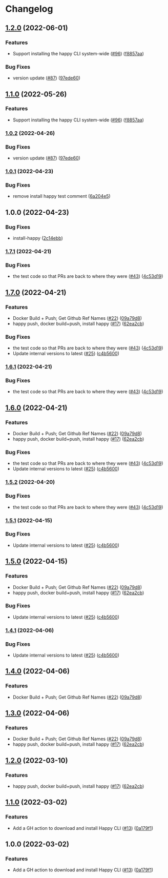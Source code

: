 # Changelog

## [1.2.0](https://github.com/chanzuckerberg/github-actions/compare/install-happy-v1.1.0...install-happy-v1.2.0) (2022-06-01)


### Features

* Support installing the happy CLI system-wide ([#96](https://github.com/chanzuckerberg/github-actions/issues/96)) ([f8857aa](https://github.com/chanzuckerberg/github-actions/commit/f8857aa7f28f9514d0e7794e9ec7aec0c623b394))


### Bug Fixes

* version update ([#87](https://github.com/chanzuckerberg/github-actions/issues/87)) ([97ede60](https://github.com/chanzuckerberg/github-actions/commit/97ede60fee4a44fda4d4c697be060043b4cc0ad9))

## [1.1.0](https://github.com/chanzuckerberg/github-actions/compare/install-happy-v1.0.2...install-happy-v1.1.0) (2022-05-26)


### Features

* Support installing the happy CLI system-wide ([#96](https://github.com/chanzuckerberg/github-actions/issues/96)) ([f8857aa](https://github.com/chanzuckerberg/github-actions/commit/f8857aa7f28f9514d0e7794e9ec7aec0c623b394))

### [1.0.2](https://github.com/chanzuckerberg/github-actions/compare/install-happy-v1.0.1...install-happy-v1.0.2) (2022-04-26)


### Bug Fixes

* version update ([#87](https://github.com/chanzuckerberg/github-actions/issues/87)) ([97ede60](https://github.com/chanzuckerberg/github-actions/commit/97ede60fee4a44fda4d4c697be060043b4cc0ad9))

### [1.0.1](https://github.com/chanzuckerberg/github-actions/compare/install-happy-v1.0.0...install-happy-v1.0.1) (2022-04-23)


### Bug Fixes

* remove install happy test comment ([6a204e5](https://github.com/chanzuckerberg/github-actions/commit/6a204e599d05f5b5ab8d171912342e77f4967208))

## 1.0.0 (2022-04-23)


### Bug Fixes

* install-happy ([2c14ebb](https://github.com/chanzuckerberg/github-actions/commit/2c14ebb7cab8fecf2d5e24d2ad79befec2adb4d7))

### [1.7.1](https://github.com/chanzuckerberg/github-actions/compare/install-happy-v1.7.0...install-happy-v1.7.1) (2022-04-21)


### Bug Fixes

* the test code so that PRs are back to where they were ([#43](https://github.com/chanzuckerberg/github-actions/issues/43)) ([4c53d19](https://github.com/chanzuckerberg/github-actions/commit/4c53d1923a16b14174efc4a749c63ff4cf06004c))

## [1.7.0](https://github.com/chanzuckerberg/github-actions/compare/install-happy-v1.6.1...install-happy-v1.7.0) (2022-04-21)


### Features

* Docker Build + Push; Get Github Ref Names ([#22](https://github.com/chanzuckerberg/github-actions/issues/22)) ([09a79d8](https://github.com/chanzuckerberg/github-actions/commit/09a79d869f781d2069e81965d570c1ff1bc5b1b1))
* happy push, docker build+push, install happy ([#17](https://github.com/chanzuckerberg/github-actions/issues/17)) ([62ea2cb](https://github.com/chanzuckerberg/github-actions/commit/62ea2cb4247fd65ae7dec27ffadf58696abd3c29))


### Bug Fixes

* the test code so that PRs are back to where they were ([#43](https://github.com/chanzuckerberg/github-actions/issues/43)) ([4c53d19](https://github.com/chanzuckerberg/github-actions/commit/4c53d1923a16b14174efc4a749c63ff4cf06004c))
* Update internal versions to latest ([#25](https://github.com/chanzuckerberg/github-actions/issues/25)) ([c4b5600](https://github.com/chanzuckerberg/github-actions/commit/c4b5600b452b6a52f89e6e668b3a1acf1dcac63d))

### [1.6.1](https://github.com/chanzuckerberg/github-actions/compare/install-happy-v1.6.0...install-happy-v1.6.1) (2022-04-21)


### Bug Fixes

* the test code so that PRs are back to where they were ([#43](https://github.com/chanzuckerberg/github-actions/issues/43)) ([4c53d19](https://github.com/chanzuckerberg/github-actions/commit/4c53d1923a16b14174efc4a749c63ff4cf06004c))

## [1.6.0](https://github.com/chanzuckerberg/github-actions/compare/install-happy-v1.5.2...install-happy-v1.6.0) (2022-04-21)


### Features

* Docker Build + Push; Get Github Ref Names ([#22](https://github.com/chanzuckerberg/github-actions/issues/22)) ([09a79d8](https://github.com/chanzuckerberg/github-actions/commit/09a79d869f781d2069e81965d570c1ff1bc5b1b1))
* happy push, docker build+push, install happy ([#17](https://github.com/chanzuckerberg/github-actions/issues/17)) ([62ea2cb](https://github.com/chanzuckerberg/github-actions/commit/62ea2cb4247fd65ae7dec27ffadf58696abd3c29))


### Bug Fixes

* the test code so that PRs are back to where they were ([#43](https://github.com/chanzuckerberg/github-actions/issues/43)) ([4c53d19](https://github.com/chanzuckerberg/github-actions/commit/4c53d1923a16b14174efc4a749c63ff4cf06004c))
* Update internal versions to latest ([#25](https://github.com/chanzuckerberg/github-actions/issues/25)) ([c4b5600](https://github.com/chanzuckerberg/github-actions/commit/c4b5600b452b6a52f89e6e668b3a1acf1dcac63d))

### [1.5.2](https://github.com/chanzuckerberg/github-actions/compare/install-happy-v1.5.1...install-happy-v1.5.2) (2022-04-20)


### Bug Fixes

* the test code so that PRs are back to where they were ([#43](https://github.com/chanzuckerberg/github-actions/issues/43)) ([4c53d19](https://github.com/chanzuckerberg/github-actions/commit/4c53d1923a16b14174efc4a749c63ff4cf06004c))

### [1.5.1](https://github.com/chanzuckerberg/github-actions/compare/install-happy-v1.5.0...install-happy-v1.5.1) (2022-04-15)


### Bug Fixes

* Update internal versions to latest ([#25](https://github.com/chanzuckerberg/github-actions/issues/25)) ([c4b5600](https://github.com/chanzuckerberg/github-actions/commit/c4b5600b452b6a52f89e6e668b3a1acf1dcac63d))

## [1.5.0](https://github.com/chanzuckerberg/github-actions/compare/install-happy-v1.4.1...install-happy-v1.5.0) (2022-04-15)


### Features

* Docker Build + Push; Get Github Ref Names ([#22](https://github.com/chanzuckerberg/github-actions/issues/22)) ([09a79d8](https://github.com/chanzuckerberg/github-actions/commit/09a79d869f781d2069e81965d570c1ff1bc5b1b1))
* happy push, docker build+push, install happy ([#17](https://github.com/chanzuckerberg/github-actions/issues/17)) ([62ea2cb](https://github.com/chanzuckerberg/github-actions/commit/62ea2cb4247fd65ae7dec27ffadf58696abd3c29))


### Bug Fixes

* Update internal versions to latest ([#25](https://github.com/chanzuckerberg/github-actions/issues/25)) ([c4b5600](https://github.com/chanzuckerberg/github-actions/commit/c4b5600b452b6a52f89e6e668b3a1acf1dcac63d))

### [1.4.1](https://github.com/chanzuckerberg/github-actions/compare/install-happy-v1.4.0...install-happy-v1.4.1) (2022-04-06)


### Bug Fixes

* Update internal versions to latest ([#25](https://github.com/chanzuckerberg/github-actions/issues/25)) ([c4b5600](https://github.com/chanzuckerberg/github-actions/commit/c4b5600b452b6a52f89e6e668b3a1acf1dcac63d))

## [1.4.0](https://github.com/chanzuckerberg/github-actions/compare/install-happy-v1.3.0...install-happy-v1.4.0) (2022-04-06)


### Features

* Docker Build + Push; Get Github Ref Names ([#22](https://github.com/chanzuckerberg/github-actions/issues/22)) ([09a79d8](https://github.com/chanzuckerberg/github-actions/commit/09a79d869f781d2069e81965d570c1ff1bc5b1b1))

## [1.3.0](https://github.com/chanzuckerberg/github-actions/compare/install-happy-v1.2.0...install-happy-v1.3.0) (2022-04-06)


### Features

* Docker Build + Push; Get Github Ref Names ([#22](https://github.com/chanzuckerberg/github-actions/issues/22)) ([09a79d8](https://github.com/chanzuckerberg/github-actions/commit/09a79d869f781d2069e81965d570c1ff1bc5b1b1))
* happy push, docker build+push, install happy ([#17](https://github.com/chanzuckerberg/github-actions/issues/17)) ([62ea2cb](https://github.com/chanzuckerberg/github-actions/commit/62ea2cb4247fd65ae7dec27ffadf58696abd3c29))

## [1.2.0](https://github.com/chanzuckerberg/github-actions/compare/install-happy-v1.1.0...install-happy-v1.2.0) (2022-03-10)


### Features

* happy push, docker build+push, install happy ([#17](https://github.com/chanzuckerberg/github-actions/issues/17)) ([62ea2cb](https://github.com/chanzuckerberg/github-actions/commit/62ea2cb4247fd65ae7dec27ffadf58696abd3c29))

## [1.1.0](https://github.com/chanzuckerberg/github-actions/compare/install-happy-v1.0.0...install-happy-v1.1.0) (2022-03-02)


### Features

* Add a GH action to download and install Happy CLI ([#13](https://github.com/chanzuckerberg/github-actions/issues/13)) ([0a179f1](https://github.com/chanzuckerberg/github-actions/commit/0a179f1b1dd6ad84239259e92386d2863c006f56))

## 1.0.0 (2022-03-02)


### Features

* Add a GH action to download and install Happy CLI ([#13](https://github.com/chanzuckerberg/github-actions/issues/13)) ([0a179f1](https://github.com/chanzuckerberg/github-actions/commit/0a179f1b1dd6ad84239259e92386d2863c006f56))
